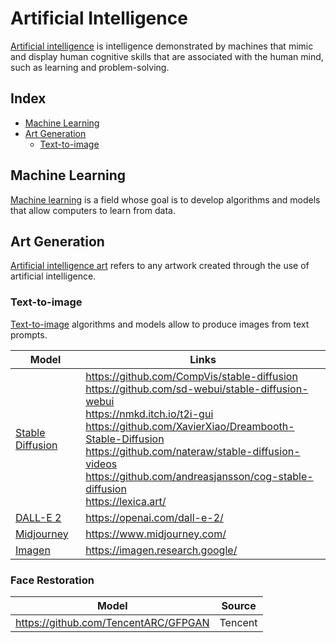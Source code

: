 # Artificial Intelligence

[Artificial intelligence](https://en.wikipedia.org/wiki/Artificial_intelligence) is intelligence demonstrated by machines that mimic and display human cognitive skills that are associated with the human mind, such as learning and problem-solving.

## Index

* [Machine Learning](#machine-learning)
* [Art Generation](#art-generation)
  * [Text-to-image](#text-to-image)

## Machine Learning

[Machine learning](https://en.wikipedia.org/wiki/Machine_learning) is a field whose goal is to develop algorithms and models that allow computers to learn from data.

## Art Generation

[Artificial intelligence art](https://en.wikipedia.org/wiki/Artificial_intelligence_art) refers to any artwork created through the use of artificial intelligence.

### Text-to-image

[Text-to-image](https://en.wikipedia.org/wiki/Text-to-image_model) algorithms and models allow to produce images from text prompts.

| Model | Links |
|---|---|
| [Stable Diffusion](https://en.wikipedia.org/wiki/Stable_Diffusion) | https://github.com/CompVis/stable-diffusion<br>https://github.com/sd-webui/stable-diffusion-webui<br>https://nmkd.itch.io/t2i-gui<br>https://github.com/XavierXiao/Dreambooth-Stable-Diffusion<br>https://github.com/nateraw/stable-diffusion-videos<br>https://github.com/andreasjansson/cog-stable-diffusion<br>https://lexica.art/ |
| [DALL-E 2](https://en.wikipedia.org/wiki/DALL-E) | https://openai.com/dall-e-2/ |
| [Midjourney](https://www.midjourney.com/) | https://www.midjourney.com/ |
| [Imagen](https://imagen.research.google/) | https://imagen.research.google/ |

### Face Restoration

| Model | Source |
|---|---|
| https://github.com/TencentARC/GFPGAN | Tencent |
